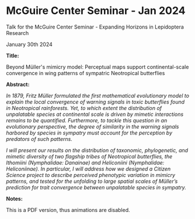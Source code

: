 # McGuire Center Seminar - Jan 2024

Talk for the McGuire Center Seminar - Expanding Horizons in Lepidoptera Research

January 30th 2024

**Title:**

Beyond Müller's mimicry model: Perceptual maps support continental-scale convergence in wing patterns of sympatric Neotropical butterflies

**Abstract:**

*In 1879, Fritz Müller formulated the first mathematical evolutionary model to explain the local convergence of warning signals in toxic butterflies found in Neotropical rainforests. Yet, to which extent the distribution of unpalatable species at continental scale is driven by mimetic interactions remains to be quantified. Furthermore, to tackle this question in an evolutionary perspective, the degree of similarity in the warning signals harbored by species in sympatry must account for the perception by predators of such patterns.* 

*I will present our results on the distribution of taxonomic, phylogenetic, and mimetic diversity of two flagship tribes of Neotropical butterflies, the Ithomiini (Nymphalidae: Danainae) and Heliconiini (Nymphalidae: Heliconiinae). In particular, I will address how we designed a Citizen Science project to describe perceived phenotypic variation in mimicry patterns, and tested for the unfolding to large spatial scales of Müller’s prediction for trait convergence between unpalatable species in sympatry.*

**Notes:**

This is a PDF version, thus animations are disabled.

